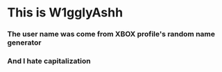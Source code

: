 # This is W1gglyAshh

### The user name was come from XBOX profile's random name generator

### And I hate capitalization
